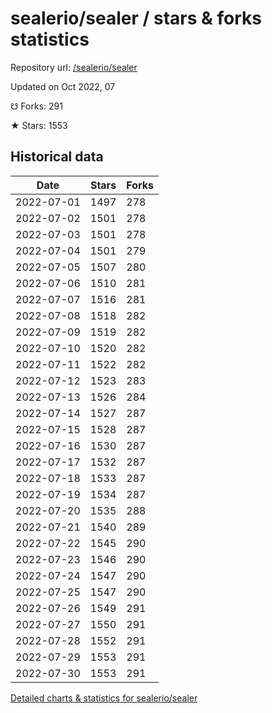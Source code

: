 # sealerio/sealer / stars & forks statistics

Repository url: [/sealerio/sealer](https://github.com/sealerio/sealer)

Updated on Oct 2022, 07

☋ Forks: 291

★ Stars: 1553

## Historical data
| Date | Stars | Forks |
|------|-------|-------|
| 2022-07-01 | 1497 | 278 | 
| 2022-07-02 | 1501 | 278 | 
| 2022-07-03 | 1501 | 278 | 
| 2022-07-04 | 1501 | 279 | 
| 2022-07-05 | 1507 | 280 | 
| 2022-07-06 | 1510 | 281 | 
| 2022-07-07 | 1516 | 281 | 
| 2022-07-08 | 1518 | 282 | 
| 2022-07-09 | 1519 | 282 | 
| 2022-07-10 | 1520 | 282 | 
| 2022-07-11 | 1522 | 282 | 
| 2022-07-12 | 1523 | 283 | 
| 2022-07-13 | 1526 | 284 | 
| 2022-07-14 | 1527 | 287 | 
| 2022-07-15 | 1528 | 287 | 
| 2022-07-16 | 1530 | 287 | 
| 2022-07-17 | 1532 | 287 | 
| 2022-07-18 | 1533 | 287 | 
| 2022-07-19 | 1534 | 287 | 
| 2022-07-20 | 1535 | 288 | 
| 2022-07-21 | 1540 | 289 | 
| 2022-07-22 | 1545 | 290 | 
| 2022-07-23 | 1546 | 290 | 
| 2022-07-24 | 1547 | 290 | 
| 2022-07-25 | 1547 | 290 | 
| 2022-07-26 | 1549 | 291 | 
| 2022-07-27 | 1550 | 291 | 
| 2022-07-28 | 1552 | 291 | 
| 2022-07-29 | 1553 | 291 | 
| 2022-07-30 | 1553 | 291 | 


[Detailed charts & statistics for sealerio/sealer](https://reviewgithub.com/rep/sealerio/sealer)
